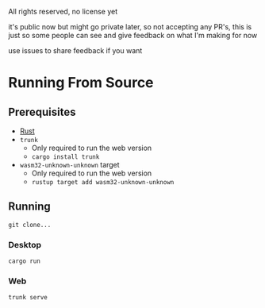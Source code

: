 All rights reserved, no license yet

it's public now but might go private later, so not accepting any PR's, this is just so some people can see and give feedback on what I'm making for now

use issues to share feedback if you want

# Running From Source

## Prerequisites

- [Rust](https://www.rust-lang.org/tools/install)
- `trunk`
  - Only required to run the web version
  - `cargo install trunk`
- `wasm32-unknown-unknown` target
  - Only required to run the web version
  - `rustup target add wasm32-unknown-unknown`

## Running

`git clone...`

### Desktop

`cargo run`

### Web

`trunk serve`